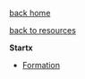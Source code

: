 [back home](Home)

[back to resources](Resources_Index_resources)

**Startx**
* [Formation](Resources_Index_Formation)
